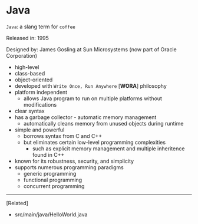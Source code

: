# Java

`Java`: a slang term for `coffee`

Released in: 1995

Designed by: James Gosling at Sun Microsystems (now part of Oracle Corporation)


* high-level
* class-based
* object-oriented
* developed with `Write Once, Run Anywhere` [**WORA**] philosophy
* platform independent
    *  allows Java program to run on multiple platforms without modifications
* clear syntax
* has a garbage collector - automatic memory management
  * automatically cleans memory from unused objects during runtime
* simple and powerful
    * borrows syntax from C and C++
    * but eliminates certain low-level programming complexities 
        * such as explicit memory management and multiple inheritence found in C++
* known for its robustness, security, and simplicity
* supports numerous programming paradigms
    * generic programming
    * functional programming
    * concurrent programming
  
---
  
[Related]
* src/main/java/HelloWorld.java

